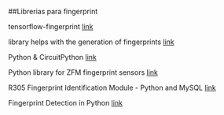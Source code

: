 

##Librerias para fingerprint 

tensorflow-fingerprint [link](https://www.tensorflow.org/api_docs/python/tf/fingerprint)

library helps with the generation of fingerprints  [link](https://pypi.org/project/fingerprints/)

Python & CircuitPython [link](https://learn.adafruit.com/adafruit-optical-fingerprint-sensor/circuitpython)

Python library for ZFM fingerprint sensors [link](https://github.com/bastianraschke/pyfingerprint)

R305 Fingerprint Identification Module - Python and MySQL [link](https://fingerprint-module-r305-python-and-mysql.readthedocs.io/en/latest/)

Fingerprint Detection in Python [link](https://www.codespeedy.com/fingerprint-detection-in-python/)



